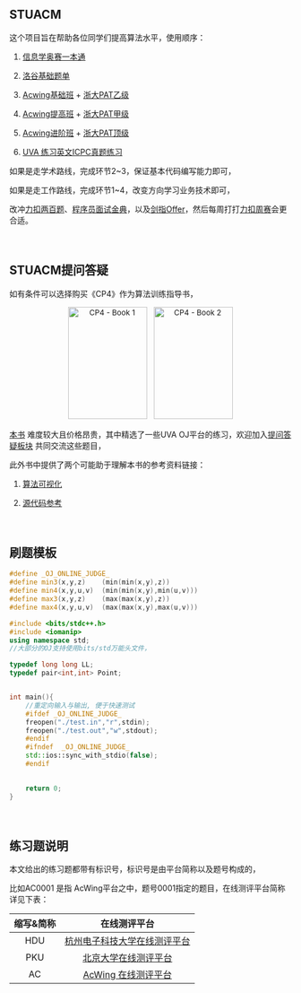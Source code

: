 ## STUACM

这个项目旨在帮助各位同学们提高算法水平，使用顺序：

1. [信息学奥赛一本通](http://ybt.ssoier.cn:8088/) 

2. [洛谷基础题单](https://www.luogu.com.cn/training/list)

3. [Acwing基础班](https://www.acwing.com/activity/) + [浙大PAT乙级](https://www.patest.cn/practice)

4. [Acwing提高班](https://www.acwing.com/activity/) + [浙大PAT甲级](https://www.patest.cn/practice)

5. [Acwing进阶班](https://www.acwing.com/activity/) + [浙大PAT顶级](https://www.patest.cn/practice)

6. [UVA 练习英文ICPC真题练习](https://onlinejudge.org/index.php?option=com_onlinejudge&Itemid=8)

如果是走学术路线，完成环节2~3，保证基本代码编写能力即可，

如果是走工作路线，完成环节1~4，改变方向学习业务技术即可，

改冲[力扣两百题](https://leetcode.cn/problem-list/qg88wci/)、[程序员面试金典](https://leetcode.cn/problem-list/xb9lfcwi/)，以及[剑指Offer](https://leetcode.cn/problem-list/xb9nqhhg/)，然后每周打打[力扣周赛](https://leetcode.cn/contest/)会更合适。

　




## STUACM提问答疑

如有条件可以选择购买《CP4》作为算法训练指导书，

<p style="text-align: center">
    <img style="font-size: 13.3328px" 
         src="https://onlinejudge.org/images/banners/1q2pjn4n-front-shortedge-384.jpg" 
         alt="CP4 - Book 1" title="CP4 - Book 1" width="141" height="200">
    <span style="font-size: 13.3328px">&nbsp;</span>
    <img style="font-size: 13.3328px" 
         src="https://onlinejudge.org/images/banners/5j9e26-front-shortedge-384.jpg" 
         alt="CP4 - Book 2" title="CP4 - Book 2" width="141" height="200">
</p>

[本书](https://cpbook.net/) 难度较大且价格昂贵，其中精选了一些UVA OJ平台的练习，欢迎加入[提问答疑板块](https://github.com/volmodaoist/STUACM/issues) 共同交流这些题目，

此外书中提供了两个可能助于理解本书的参考资料链接：

1. [算法可视化](https://visualgo.net/en)

2. [源代码参考](https://github.com/stevenhalim/cpbook-code)

　



## 刷题模板

```c++
#define _OJ_ONLINE_JUDGE_
#define min3(x,y,z)    (min(min(x,y),z))
#define min4(x,y,u,v)  (min(min(x,y),min(u,v)))
#define max3(x,y,z)    (max(max(x,y),z))
#define max4(x,y,u,v)  (max(max(x,y),max(u,v)))

#include <bits/stdc++.h>
#include <iomanip>
using namespace std;
//大部分的OJ支持使用bits/std万能头文件，

typedef long long LL;
typedef pair<int,int> Point;


int main(){
    //重定向输入与输出, 便于快速测试
    #ifdef _OJ_ONLINE_JUDGE_
    freopen("./test.in","r",stdin);
    freopen("./test.out","w",stdout);
    #endif
    #ifndef  _OJ_ONLINE_JUDGE_
    std::ios::sync_with_stdio(false);
	#endif

    
    return 0;
}
```

　



## 练习题说明

本文给出的练习题都带有标识号，标识号是由平台简称以及题号构成的，

比如AC0001 是指 AcWing平台之中，题号0001指定的题目，在线测评平台简称详见下表：

| 缩写&简称 |                         在线测评平台                         |
| :-------: | :----------------------------------------------------------: |
|    HDU    | [杭州电子科技大学在线测评平台](https://acm.hdu.edu.cn/listproblem.php?vol=1) |
|    PKU    | [北京大学在线测评平台](http://poj.org/problemlist?volume=1)  |
|    AC     |    [AcWing 在线测评平台](https://www.acwing.com/problem/)    |

